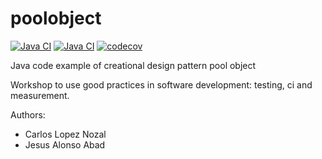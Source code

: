 poolobject
==========

[![Java CI](https://github.com/clopezno/poolobject/actions/workflows/ci_jdk11_build.yml/badge.svg)](https://github.com/clopezno/poolobject/actions/workflows/ci_jdk11_build.yml) 
[![Java CI](https://github.com/clopezno/poolobject/actions/workflows/ci_jdk1.8_build_test.yml/badge.svg)](https://github.com/clopezno/poolobject/actions/workflows/ci_jdk1.8_build_test.yml) 
[![codecov](https://codecov.io/gh/clopezno/poolobject/graph/badge.svg?token=NvQ17D5kct)](https://codecov.io/gh/clopezno/poolobject)

Java code example of creational design pattern pool object

Workshop to use good practices in software development: testing, ci and measurement.

Authors:

- Carlos Lopez Nozal
- Jesus Alonso Abad
